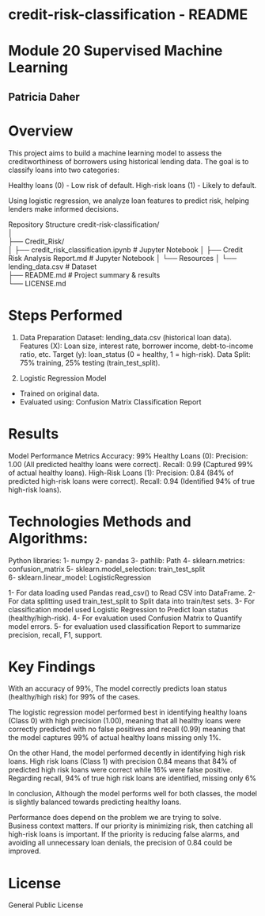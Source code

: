 # credit-risk-classification - README
# Module 20 Supervised Machine Learning 
## Patricia Daher


# Overview
This project aims to build a machine learning model to assess the creditworthiness of borrowers using historical lending data. The goal is to classify loans into two categories:

Healthy loans (0) - Low risk of default.
High-risk loans (1) - Likely to default.

Using logistic regression, we analyze loan features to predict risk, helping lenders make informed decisions.

Repository Structure
credit-risk-classification/  
│  
├── Credit_Risk/  
│   ├── credit_risk_classification.ipynb  # Jupyter Notebook
│   ├── Credit Risk Analysis Report.md  # Jupyter Notebook
│   └── Resources
│       └── lending_data.csv                 # Dataset     
├── README.md              # Project summary & results  
└── LICENSE.md 

# Steps Performed

1. Data Preparation
Dataset: lending_data.csv (historical loan data).
Features (X): Loan size, interest rate, borrower income, debt-to-income ratio, etc.
Target (y): loan_status (0 = healthy, 1 = high-risk).
Data Split:
75% training, 25% testing (train_test_split).

2. Logistic Regression Model

- Trained on original data.
- Evaluated using:
Confusion Matrix
Classification Report

# Results
Model Performance Metrics
Accuracy: 99%
Healthy Loans (0):
Precision: 1.00 (All predicted healthy loans were correct).
Recall: 0.99 (Captured 99% of actual healthy loans).
High-Risk Loans (1):
Precision: 0.84 (84% of predicted high-risk loans were correct).
Recall: 0.94 (Identified 94% of true high-risk loans).

# Technologies Methods and Algorithms: 

Python libraries: 
1- numpy 
2- pandas 
3- pathlib: Path 
4- sklearn.metrics: confusion_matrix 
5- sklearn.model_selection: train_test_split  
6- sklearn.linear_model: LogisticRegression 

1- For data loading used Pandas read_csv() to Read CSV into DataFrame. 
2- For data splitting used train_test_split to Split data into train/test sets. 
3- For classification model used Logistic Regression to Predict loan status (healthy/high-risk). 
4- For evaluation used Confusion Matrix to Quantify model errors. 
5- for evaluation used classification Report to summarize precision, recall, F1, support. 


# Key Findings 
With an accuracy of 99%, The model correctly predicts loan status (healthy/high risk) for 99% of the cases. 

The logistic regression model performed best in identifying healthy loans (Class 0) with high precision (1.00), meaning that all healthy loans were correctly predicted with no false positives and recall (0.99) meaning that the model captures 99% of actual healthy loans missing only 1%.  

On the other Hand, the model performed decently in identifying high risk loans. High risk loans (Class 1) with precision 0.84 means that 84% of predicted high risk loans were correct while 16% were false positive. Regarding recall, 94% of true high risk loans are identified, missing only 6% 

In conclusion, Although the model performs well for both classes, the model is slightly balanced towards predicting healthy loans.  

Performance does depend on the problem we are trying to solve.  
Business context matters. If our priority is minimizing risk, then catching all high-risk loans is important. If the priority is reducing false alarms, and avoiding all unnecessary loan denials, the precision of 0.84 could be improved.  

# License
General Public License